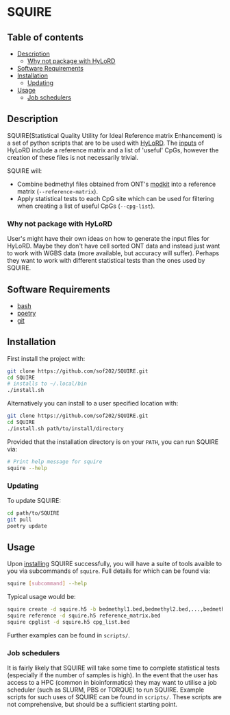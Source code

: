 # SQUIRE

## Table of contents

* [Description](#description)
  * [Why not package with HyLoRD](#why-not-package-with-hylord)
* [Software Requirements](#software-requirements)
* [Installation](#installation)
  * [Updating](#updating)
* [Usage](#usage)
  * [Job schedulers](#job-schedulers)

## Description

SQUIRE(Statistical Quality Utility for Ideal Reference matrix Enhancement) is a
set of python scripts that are to be used with
[HyLoRD](https://github.com/sof202/HyLoRD). The
[inputs](https://sof202.github.io/HyLoRD/inputs-outputs.html) of HyLoRD include
a reference matrix and a list of 'useful' CpGs, however the creation of these
files is not necessarily trivial. 

SQUIRE will:

- Combine bedmethyl files obtained from ONT's
[modkit](https://github.com/nanoporetech/modkit) into a reference matrix
(`--reference-matrix`).
- Apply statistical tests to each CpG site which can be used for filtering 
when creating a list of useful CpGs (`--cpg-list`).

### Why not package with HyLoRD

User's might have their own ideas on how to generate the input files for
HyLoRD. Maybe they don't have cell sorted ONT data and instead just want to
work with WGBS data (more available, but accuracy will suffer). Perhaps they
want to work with different statistical tests than the ones used by SQUIRE.

## Software Requirements

- [bash](https://www.gnu.org/software/bash/)
- [poetry](https://github.com/python-poetry/poetry)
- [git](https://git-scm.com/)

## Installation

First install the project with:

```bash
git clone https://github.com/sof202/SQUIRE.git
cd SQUIRE
# installs to ~/.local/bin
./install.sh 
```

Alternatively you can install to a user specified location with:

```bash
git clone https://github.com/sof202/SQUIRE.git
cd SQUIRE
./install.sh path/to/install/directory
```

Provided that the installation directory is on your `PATH`, you can run
SQUIRE via:

```bash
# Print help message for squire
squire --help
```

### Updating

To update SQUIRE:

```bash
cd path/to/SQUIRE
git pull
poetry update
```

## Usage

Upon [installing](#installation) SQUIRE successfully, you will have a suite of
tools avaible to you via subcommands of `squire`. Full details for which
can be found via:

```bash
squire [subcommand] --help
```

Typical usage would be:

```bash
squire create -d squire.h5 -b bedmethyl1.bed,bedmethyl2.bed,...,bedmethyln.bed
squire reference -d squire.h5 reference_matrix.bed
squire cpglist -d squire.h5 cpg_list.bed
```

Further examples can be found in `scripts/`.

### Job schedulers

It is fairly likely that SQUIRE will take some time to complete statistical
tests (especially if the number of samples is high). In the event that the user
has access to a HPC (common in bioinformatics) they may want to utilise a job
scheduler (such as SLURM, PBS or TORQUE) to run SQUIRE. Example scripts for
such uses of SQUIRE can be found in `scripts/`. These scripts are not
comprehensive, but should be a sufficient starting point.
